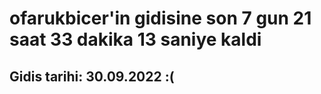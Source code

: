 # ofarukbicer'in gidisine son 7 gun 21 saat 33 dakika 13 saniye kaldi

## Gidis tarihi: 30.09.2022 :(